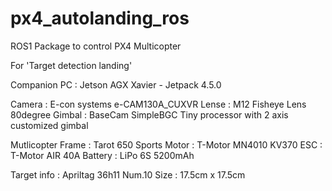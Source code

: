 # px4_autolanding_ros

ROS1 Package to control PX4 Multicopter

For 'Target detection landing'

<Test Hardware>

Companion PC : Jetson AGX Xavier - Jetpack 4.5.0

Camera : E-con systems e-CAM130A_CUXVR
Lense : M12 Fisheye Lens 80degree
Gimbal : BaseCam SimpleBGC Tiny processor with 2 axis customized gimbal

Mutlicopter Frame : Tarot 650 Sports
Motor : T-Motor MN4010 KV370
ESC : T-Motor AIR 40A
Battery : LiPo 6S 5200mAh

<Landing Target>
Target info : Apriltag 36h11 Num.10
Size : 17.5cm x 17.5cm
